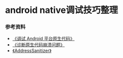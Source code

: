 # android native调试技巧整理



### 参考资料
+  [《调试 Android 平台原生代码》](https://source.android.google.cn/devices/tech/debug?hl=zh-cn)
+  [《诊断原生代码崩溃问题》](https://source.android.google.cn/devices/tech/debug/native-crash?hl=zh-cn)
+  [《AddressSanitizer》](https://source.android.google.cn/devices/tech/debug/asan?hl=zh-cn)